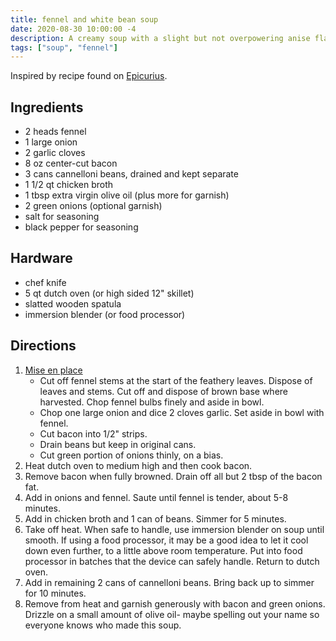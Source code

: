 ```yaml
---
title: fennel and white bean soup
date: 2020-08-30 10:00:00 -4
description: A creamy soup with a slight but not overpowering anise flavor. Serves plenty.
tags: ["soup", "fennel"]
---
```


Inspired by recipe found on [Epicurius](https://www.epicurious.com/).

## Ingredients

- 2 heads fennel
- 1 large onion
- 2 garlic cloves
- 8 oz center-cut bacon
- 3 cans cannelloni beans, drained and kept separate
- 1 1/2 qt chicken broth
- 1 tbsp extra virgin olive oil (plus more for garnish)
- 2 green onions (optional garnish)
- salt for seasoning
- black pepper for seasoning

## Hardware

- chef knife
- 5 qt dutch oven (or high sided 12" skillet)
- slatted wooden spatula
- immersion blender (or food processor)

## Directions

1. [Mise en place](/concepts/kitchen-glossary#mis-en-place)
    - Cut off fennel stems at the start of the feathery leaves. Dispose of leaves and stems. Cut off and dispose of brown base where harvested. Chop fennel bulbs finely and aside in bowl.
    - Chop one large onion and dice 2 cloves garlic. Set aside in bowl with fennel.
    - Cut bacon into 1/2" strips.
    - Drain beans but keep in original cans.
    - Cut green portion of onions thinly, on a bias.
1. Heat dutch oven to medium high and then cook bacon.
1. Remove bacon when fully browned. Drain off all but 2 tbsp of the bacon fat.
1. Add in onions and fennel. Saute until fennel is tender, about 5-8 minutes.
1. Add in chicken broth and 1 can of beans. Simmer for 5 minutes.
1. Take off heat. When safe to handle, use immersion blender on soup until smooth. If using a food processor, it may be a good idea to let it cool down even further, to a little above room temperature. Put into food processor in batches that the device can safely handle. Return to dutch oven.
1. Add in remaining 2 cans of cannelloni beans. Bring back up to simmer for 10 minutes.
1. Remove from heat and garnish generously with bacon and green onions. Drizzle on a small amount of olive oil- maybe spelling out your name so everyone knows who made this soup.
